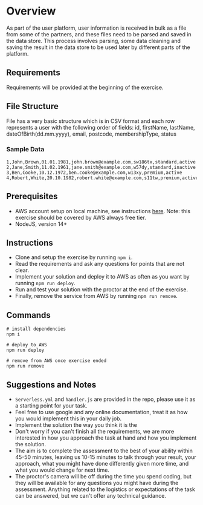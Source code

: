 # Overview

As part of the user platform, user information is received in bulk as a file from some of the partners, and these files need to be parsed and saved in the data store. This process involves parsing, some data cleaning and saving the result in the data store to be used later by different parts of the platform.

## Requirements

Requirements will be provided at the beginning of the exercise.

## File Structure

File has a very basic structure which is in CSV format and each row represents a user with the following order of fields:
id, firstName, lastName, dateOfBirth(dd.mm.yyyy), email, postcode, membershipType, status

### Sample Data

```
1,John,Brown,01.01.1981,john.brown@example.com,sw186tx,standard,active
2,Jane,Smith,11.02.1961,jane.smith@example.com,w57dy,standard,inactive
3,Ben,Cooke,10.12.1972,ben.cooke@example.com,w13xy,premium,active
4,Robert,White,20.10.1982,robert.white@example.com,s11tw,premium,active
```

## Prerequisites

* AWS account setup on local machine, see instructions [here](https://www.youtube.com/watch?v=BNH4i7CQ4Oc). Note: this exercise should be covered by AWS always free tier.
* NodeJS, version 14+

## Instructions

* Clone and setup the exercise by running `npm i`.
* Read the requirements and ask any questions for points that are not clear.
* Implement your solution and deploy it to AWS as often as you want by running `npm run deploy`.
* Run and test your solution with the proctor at the end of the exercise.
* Finally, remove the service from AWS by running `npm run remove`.

## Commands

```
# install dependencies
npm i

# deploy to AWS
npm run deploy

# remove from AWS once exercise ended
npm run remove
```

## Suggestions and Notes

* `Serverless.yml` and `handler.js` are provided in the repo, please use it as a starting point for your task.
* Feel free to use google and any online documentation, treat it as how you would implement this in your daily job.
* Implement the solution the way you think it is the
* Don't worry if you can't finish all the requirements, we are more interested in how you approach the task at hand and how you implement the solution.
* The aim is to complete the assessment to the best of your ability within 45-50 minutes, leaving us 10-15 minutes to talk through your result, your approach, what you might have done differently given more time, and what you would change for next time.
* The proctor's camera will be off during the time you spend coding, but they will be available for any questions you might have during the assessment. Anything related to the logistics or expectations of the task can be answered, but we can't offer any technical guidance.

